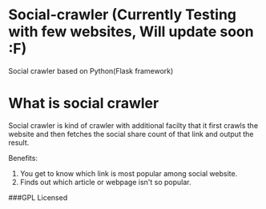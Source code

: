 Social-crawler (Currently Testing with few websites, Will update soon :F)
==============

Social crawler based on Python(Flask framework)


What is social crawler
=======================

Social crawler is kind of crawler with additional facilty that it first crawls the website and then fetches the social share count of that link and output the result.

Benefits:

1. You get to know which link is most popular among social website.
2. Finds out which article or webpage isn't so popular.



###GPL Licensed
